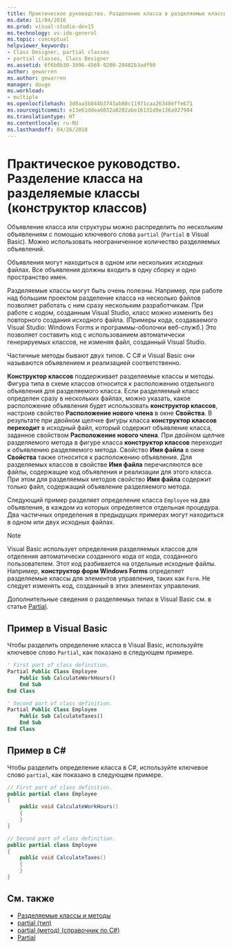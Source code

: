 ```yaml
---
title: Практическое руководство. Разделение класса в разделяемые классы (конструктор классов)
ms.date: 11/04/2016
ms.prod: visual-studio-dev15
ms.technology: vs-ide-general
ms.topic: conceptual
helpviewer_keywords:
- Class Designer, partial classes
- partial classes, Class Designer
ms.assetid: 6f6b0b30-3996-4569-9200-20482b3adf90
author: gewarren
ms.author: gewarren
manager: douge
ms.workload:
- multiple
ms.openlocfilehash: 3d0aa5b844b3743ab80c11971caa26340effe671
ms.sourcegitcommit: e13e61ddea6032a8282abe16131d9e136a927984
ms.translationtype: HT
ms.contentlocale: ru-RU
ms.lasthandoff: 04/26/2018
---
```

# <a name="how-to-split-a-class-into-partial-classes-class-designer"></a>Практическое руководство. Разделение класса на разделяемые классы (конструктор классов)

Объявление класса или структуры можно распределить по нескольким объявлениям с помощью ключевого слова `partial` (`Partial` в Visual Basic). Можно использовать неограниченное количество разделяемых объявлений.

Объявления могут находиться в одном или нескольких исходных файлах. Все объявления должны входить в одну сборку и одно пространство имен.

Разделяемые классы могут быть очень полезны. Например, при работе над большим проектом разделение класса на несколько файлов позволяет работать с ним сразу нескольким разработчикам. При работе с кодом, созданным Visual Studio, класс можно изменить без повторного создания исходного файла. (Примеры кода, создаваемого Visual Studio: Windows Forms и программы-оболочки веб-служб.) Это позволяет составить код с использованием автоматически генерируемых классов, не изменяя файл, созданный Visual Studio.

Частичные методы бывают двух типов. С C# и Visual Basic они называются объявлением и реализацией соответственно.

**Конструктор классов** поддерживает разделяемые классы и методы. Фигура типа в схеме классов относится к расположению отдельного объявления для разделяемого класса. Если разделяемый класс определен сразу в нескольких файлах, можно указать, какое расположение объявления будет использовать **конструктор классов**, настроив свойство **Расположение нового члена** в окне **Свойства**. В результате при двойном щелчке фигуры класса **конструктор классов переходит** в исходный файл, который содержит объявление класса, заданное свойством **Расположение нового члена**. При двойном щелчке разделяемого метода в фигуре класса **конструктор классов** переходит к объявлению разделяемого метода. Свойство **Имя файла** в окне **Свойства** также относится к расположению объявления. Для разделяемых классов в свойстве **Имя файла** перечисляются все файлы, содержащие код объявления и реализации для этого класса. При этом для разделяемых методов свойство **Имя файла** содержит только файл, содержащий объявление разделяемого метода.

Следующий пример разделяет определение класса `Employee` на два объявления, в каждом из которых определяется отдельная процедура. Два частичных определения в предыдущих примерах могут находиться в одном или двух исходных файлах.

> [!NOTE]
> Visual Basic использует определения разделяемых классов для отделения автоматически созданного кода от кода, созданного пользователем. Этот код разбивается на отдельные исходные файлы. Например, **конструктор форм Windows Forms** определяет разделяемые классы для элементов управления, таких как `Form`. Не следует изменять код, созданный в этих элементах управления.


Дополнительные сведения о разделяемых типах в Visual Basic см. в статье [Partial](/dotnet/visual-basic/language-reference/modifiers/partial).

## <a name="visual-basic-example"></a>Пример в Visual Basic

Чтобы разделить определение класса в Visual Basic, используйте ключевое слово `Partial`, как показано в следующем примере.

```vb
' First part of class definition.
Partial Public Class Employee
    Public Sub CalculateWorkHours()
    End Sub
End Class

' Second part of class definition.
Partial Public Class Employee
    Public Sub CalculateTaxes()
    End Sub
End Class
```

## <a name="c-example"></a>Пример в C#

Чтобы разделить определение класса в C#, используйте ключевое слово `partial`, как показано в следующем примере.

```csharp
// First part of class definition.
public partial class Employee
{
    public void CalculateWorkHours()
    {
    }
}

// Second part of class definition.
public partial class Employee
{
    public void CalculateTaxes()
    {
    }
}
```

## <a name="see-also"></a>См. также

- [Разделяемые классы и методы](/dotnet/csharp/programming-guide/classes-and-structs/partial-classes-and-methods)
- [partial (тип)](/dotnet/csharp/language-reference/keywords/partial-type)
- [partial (метод) (справочник по C#)](/dotnet/csharp/language-reference/keywords/partial-method)
- [Partial](/dotnet/visual-basic/language-reference/modifiers/partial)